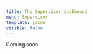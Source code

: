 ```yaml
---
title: The Supervisor dashboard
menu: Supervisor
template: jaxon
visible: false
---
```


Coming soon...
